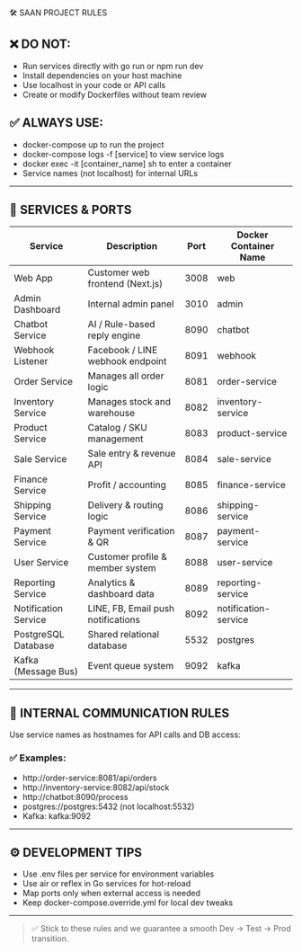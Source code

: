 🛠 SAAN PROJECT RULES
## ❌ DO NOT:
- Run services directly with go run or npm run dev
- Install dependencies on your host machine
- Use localhost in your code or API calls
- Create or modify Dockerfiles without team review
## ✅ ALWAYS USE:
- docker-compose up to run the project
- docker-compose logs -f [service] to view service logs
- docker exec -it [container_name] sh to enter a container
- Service names (not localhost) for internal URLs
---
## 🧩 SERVICES & PORTS
| Service             | Description                        | Port      | Docker Container Name |
|---------------------|------------------------------------|-----------|------------------------|
| Web App             | Customer web frontend (Next.js)    | 3008      | web                  |
| Admin Dashboard     | Internal admin panel               | 3010      | admin                |
| Chatbot Service     | AI / Rule-based reply engine       | 8090      | chatbot              |
| Webhook Listener    | Facebook / LINE webhook endpoint   | 8091      | webhook              |
| Order Service       | Manages all order logic            | 8081      | order-service        |
| Inventory Service   | Manages stock and warehouse        | 8082      | inventory-service    |
| Product Service     | Catalog / SKU management           | 8083      | product-service      |
| Sale Service        | Sale entry & revenue API           | 8084      | sale-service         |
| Finance Service     | Profit / accounting                | 8085      | finance-service      |
| Shipping Service    | Delivery & routing logic           | 8086      | shipping-service     |
| Payment Service     | Payment verification & QR          | 8087      | payment-service      |
| User Service        | Customer profile & member system   | 8088      | user-service         |
| Reporting Service   | Analytics & dashboard data         | 8089      | reporting-service    |
| Notification Service| LINE, FB, Email push notifications | 8092      | notification-service |
| PostgreSQL Database | Shared relational database         | 5532      | postgres             |
| Kafka (Message Bus) | Event queue system                 | 9092      | kafka                |
---
## 🔄 INTERNAL COMMUNICATION RULES
Use service names as hostnames for API calls and DB access:
### ✅ Examples:
- http://order-service:8081/api/orders
- http://inventory-service:8082/api/stock
- http://chatbot:8090/process
- postgres://postgres:5432 (not localhost:5532)
- Kafka: kafka:9092
---
## ⚙️ DEVELOPMENT TIPS
- Use .env files per service for environment variables
- Use air or reflex in Go services for hot-reload
- Map ports only when external access is needed
- Keep docker-compose.override.yml for local dev tweaks
---
> ✅ Stick to these rules and we guarantee a smooth Dev → Test → Prod transition.
